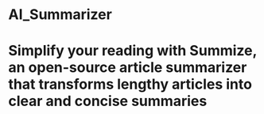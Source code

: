 # AI_Summarizer

<h1>Simplify your reading with Summize, an open-source article summarizer that transforms lengthy articles into clear and concise summaries</h1>
